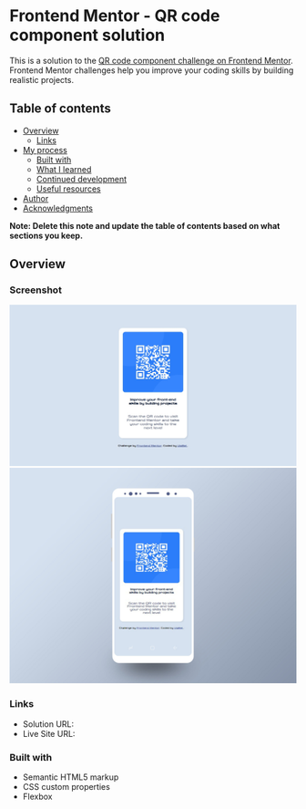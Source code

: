 # Frontend Mentor - QR code component solution

This is a solution to the [QR code component challenge on Frontend Mentor](https://www.frontendmentor.io/challenges/qr-code-component-iux_sIO_H). Frontend Mentor challenges help you improve your coding skills by building realistic projects. 

## Table of contents

- [Overview](#overview)
    - [Links](#links)
- [My process](#my-process)
  - [Built with](#built-with)
  - [What I learned](#what-i-learned)
  - [Continued development](#continued-development)
  - [Useful resources](#useful-resources)
- [Author](#author)
- [Acknowledgments](#acknowledgments)

**Note: Delete this note and update the table of contents based on what sections you keep.**

## Overview

### Screenshot

![](desktopview.jpg)
![](mobileview.jpg)


### Links

- Solution URL: [](https://github.com/UlaBel/QR-CODE.git)
- Live Site URL: [](https://ulabel.github.io/QR-CODE/)


### Built with

- Semantic HTML5 markup
- CSS custom properties
- Flexbox



